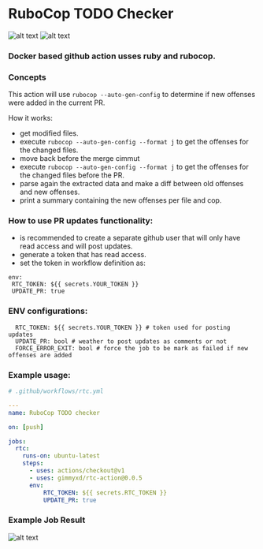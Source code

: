 # RuboCop TODO Checker

![alt text](https://img.shields.io/badge/RUBY-~>2.3-red)
![alt text](https://img.shields.io/badge/VERSION-0.1.1-brightgreen)

### Docker based github action usses ruby and rubocop.

### Concepts
This action will use `rubocop --auto-gen-config` to determine if new offenses were added in the current PR.

How it works:
 - get modified files.
 - execute `rubocop --auto-gen-config --format j` to get the offenses for the changed files.
 - move back before the merge cimmut
 - execute `rubocop --auto-gen-config --format j` to get the offenses for the changed files before the PR.
 - parse again the extracted data and make a  diff between old offenses and new offenses.
 - print a summary containing the new offenses per file and cop.

### How to use PR updates functionality:
 - is recommended to create a separate github user that will only have read access and will post updates.
 - generate a token that has read access.
 - set the token in workflow definition as:

 ```
 env:
  RTC_TOKEN: ${{ secrets.YOUR_TOKEN }}
  UPDATE_PR: true
 ```

### ENV configurations:
```
  RTC_TOKEN: ${{ secrets.YOUR_TOKEN }} # token used for posting updates
  UPDATE_PR: bool # weather to post updates as comments or not
  FORCE_ERROR_EXIT: bool # force the job to be mark as failed if new offenses are added
```

### Example usage:
```yaml
# .github/workflows/rtc.yml

---
name: RuboCop TODO checker

on: [push]

jobs:
  rtc:
    runs-on: ubuntu-latest
    steps:
      - uses: actions/checkout@v1
      - uses: gimmyxd/rtc-action@0.0.5
      env:
          RTC_TOKEN: ${{ secrets.RTC_TOKEN }}
          UPDATE_PR: true
```

### Example Job Result
![alt text](https://i.postimg.cc/Vk3f0BNH/Screenshot-2020-02-28-at-00-51-56.png)
